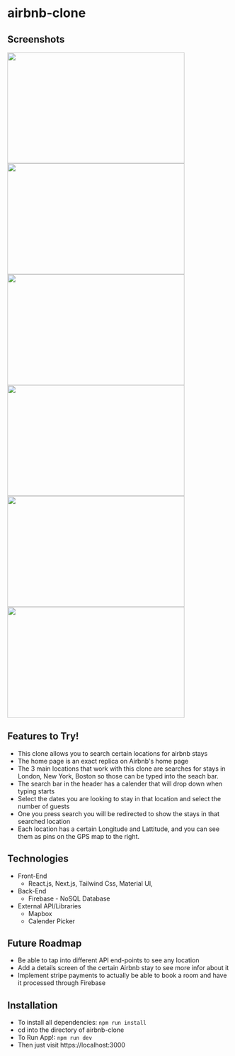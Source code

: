 # airbnb-clone



## Screenshots
<img src="https://user-images.githubusercontent.com/66042550/142079298-976a4dd7-7abc-4fd0-a41a-559252e3ac55.png" width="400" height="250"> <img src="https://user-images.githubusercontent.com/66042550/142089521-9d0909b2-44b4-485e-ad30-bbed2a1e2d1d.png" width="400" height="250"> <img src="https://user-images.githubusercontent.com/66042550/142089568-bd8903ba-e1ab-4579-b968-424ff3e0f8e9.png" width="400" height="250"> <img src="https://user-images.githubusercontent.com/66042550/142089581-4f922418-5b32-4486-8b33-eab744a634e6.png" width="400" height="250"> <img src="https://user-images.githubusercontent.com/66042550/142089597-feee532c-a121-481f-b23a-2d208fc53c3a.png" width="400" height="250"> <img src="https://user-images.githubusercontent.com/66042550/142089610-47373613-810b-4702-be09-b8592f78b28b.png" width="400" height="250">





## Features to Try!

- This clone allows you to search certain locations for airbnb stays
- The home page is an exact replica on Airbnb's home page
- The 3 main locations that work with this clone are searches for stays in London, New York, Boston so those can be typed into the seach bar.
- The search bar in the header has a calender that will drop down when typing starts
- Select the dates you are looking to stay in that location and select the number of guests
- One you press search you will be redirected to show the stays in that searched location 
- Each location has a certain Longitude and Lattitude, and you can see them as pins on the GPS map to the right.


## Technologies

- Front-End
  - React.js, Next.js, Tailwind Css, Material UI,
- Back-End
  - Firebase - NoSQL Database
- External API/Libraries
  - Mapbox   
  - Calender Picker
   
## Future Roadmap
- Be able to tap into different API end-points to see any location
- Add a details screen of the certain Airbnb stay to see more infor about it
- Implement stripe payments to actually be able to book a room and have it processed through Firebase


## Installation

- To install all dependencies: `npm run install`
- cd into the directory of airbnb-clone
- To Run App!: `npm run dev`
- Then just visit https://localhost:3000

